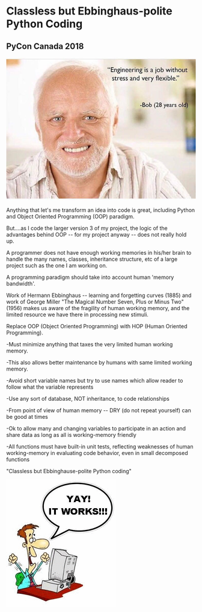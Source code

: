 #   Classless but Ebbinghaus-polite Python Coding #
## PyCon Canada 2018 ##

 ![image of programmer stressed from all the names to learn](https://github.com/howard8888/pycon-ca-2018/blob/master/PHOTO-2018-10-26-07-22-16.jpg)

Anything that let's me transform an idea into code is great, including Python and Object Oriented Programming (OOP) paradigm.

But....as I code the larger version 3 of my project, the logic of the advantages behind OOP -- for my project anyway -- does not really hold up.

A programmer does not have enough working memories in his/her brain to handle the many names, classes, inheritance structure, etc of a large project such as the one I am working on.



A programming paradigm should take into account human 'memory bandwidth'.

Work of Hermann Ebbinghaus -- learning and forgetting curves (1885) and work of
George Miller "The Magical Number Seven, Plus or Minus Two" (1956) makes us aware of the
fragility of human working memory, and the limited resource we have there in processing
new stimuli.

Replace OOP (Object Oriented Programming) with HOP (Human Oriented Programming).

-Must minimize anything that taxes the very limited human working memory.

-This also allows better maintenance by humans with same limited working memory.

-Avoid short variable names but try to use names which allow reader to follow what the variable represents

-Use any sort of database, NOT inheritance, to code relationships

-From point of view of human memory -- DRY (do not repeat yourself) can be good at times

-Ok to allow many and changing variables to participate in an action and share data
 as long as all is working-memory friendly

-All functions must have built-in unit tests, reflecting weaknesses of human working-memory in evaluating code behavior, even in small decomposed functions


"Classless but Ebbinghause-polite Python coding"

   ![image of happy programmer](https://github.com/howard8888/pycon-ca-2018/blob/master/happy_developer_jxnyk9.gif)
